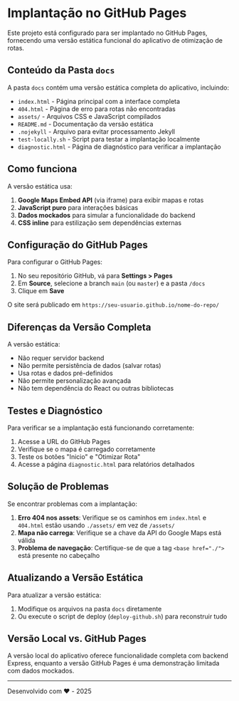 # Implantação no GitHub Pages

Este projeto está configurado para ser implantado no GitHub Pages, fornecendo uma versão estática funcional do aplicativo de otimização de rotas.

## Conteúdo da Pasta `docs`

A pasta `docs` contém uma versão estática completa do aplicativo, incluindo:

- `index.html` - Página principal com a interface completa
- `404.html` - Página de erro para rotas não encontradas
- `assets/` - Arquivos CSS e JavaScript compilados
- `README.md` - Documentação da versão estática
- `.nojekyll` - Arquivo para evitar processamento Jekyll
- `test-locally.sh` - Script para testar a implantação localmente
- `diagnostic.html` - Página de diagnóstico para verificar a implantação

## Como funciona

A versão estática usa:

1. **Google Maps Embed API** (via iframe) para exibir mapas e rotas
2. **JavaScript puro** para interações básicas
3. **Dados mockados** para simular a funcionalidade do backend
4. **CSS inline** para estilização sem dependências externas

## Configuração do GitHub Pages

Para configurar o GitHub Pages:

1. No seu repositório GitHub, vá para **Settings > Pages**
2. Em **Source**, selecione a branch `main` (ou `master`) e a pasta `/docs`
3. Clique em **Save**

O site será publicado em `https://seu-usuario.github.io/nome-do-repo/`

## Diferenças da Versão Completa

A versão estática:

- Não requer servidor backend
- Não permite persistência de dados (salvar rotas)
- Usa rotas e dados pré-definidos
- Não permite personalização avançada
- Não tem dependência do React ou outras bibliotecas

## Testes e Diagnóstico

Para verificar se a implantação está funcionando corretamente:

1. Acesse a URL do GitHub Pages
2. Verifique se o mapa é carregado corretamente
3. Teste os botões "Inicio" e "Otimizar Rota"
4. Acesse a página `diagnostic.html` para relatórios detalhados

## Solução de Problemas

Se encontrar problemas com a implantação:

1. **Erro 404 nos assets**: Verifique se os caminhos em `index.html` e `404.html` estão usando `./assets/` em vez de `/assets/`
2. **Mapa não carrega**: Verifique se a chave da API do Google Maps está válida
3. **Problema de navegação**: Certifique-se de que a tag `<base href="./">` está presente no cabeçalho

## Atualizando a Versão Estática

Para atualizar a versão estática:

1. Modifique os arquivos na pasta `docs` diretamente
2. Ou execute o script de deploy (`deploy-github.sh`) para reconstruir tudo

## Versão Local vs. GitHub Pages

A versão local do aplicativo oferece funcionalidade completa com backend Express, enquanto a versão GitHub Pages é uma demonstração limitada com dados mockados.

---

Desenvolvido com ❤️ - 2025